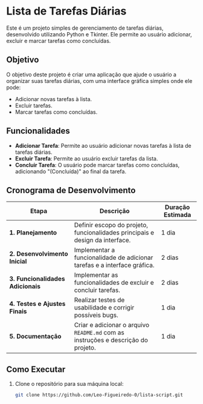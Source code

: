 # Lista de Tarefas Diárias

Este é um projeto simples de gerenciamento de tarefas diárias, desenvolvido utilizando Python e Tkinter. Ele permite ao usuário adicionar, excluir e marcar tarefas como concluídas.

## Objetivo

O objetivo deste projeto é criar uma aplicação que ajude o usuário a organizar suas tarefas diárias, com uma interface gráfica simples onde ele pode:
- Adicionar novas tarefas à lista.
- Excluir tarefas.
- Marcar tarefas como concluídas.

## Funcionalidades

- **Adicionar Tarefa**: Permite ao usuário adicionar novas tarefas à lista de tarefas diárias.
- **Excluir Tarefa**: Permite ao usuário excluir tarefas da lista.
- **Concluir Tarefa**: O usuário pode marcar tarefas como concluídas, adicionando "(Concluída)" ao final da tarefa.

## Cronograma de Desenvolvimento

| Etapa                        | Descrição                                                    | Duração Estimada |
|------------------------------|--------------------------------------------------------------|------------------|
| **1. Planejamento**           | Definir escopo do projeto, funcionalidades principais e design da interface. | 1 dia            |
| **2. Desenvolvimento Inicial**| Implementar a funcionalidade de adicionar tarefas e a interface gráfica. | 2 dias           |
| **3. Funcionalidades Adicionais** | Implementar as funcionalidades de excluir e concluir tarefas. | 2 dias           |
| **4. Testes e Ajustes Finais**| Realizar testes de usabilidade e corrigir possíveis bugs.    | 1 dia            |
| **5. Documentação**           | Criar e adicionar o arquivo `README.md` com as instruções e descrição do projeto. | 1 dia            |


## Como Executar

1. Clone o repositório para sua máquina local:

    ```bash
   git clone https://github.com/Leo-Figueiredo-0/lista-script.git
